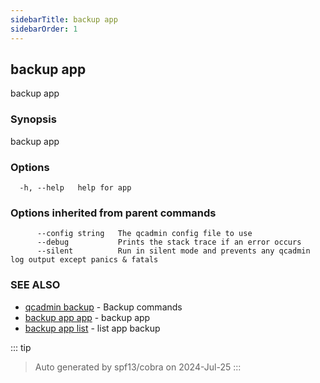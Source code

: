 ```yaml
---
sidebarTitle: backup app
sidebarOrder: 1
---
```


## backup app

backup app

### Synopsis

backup app

### Options

```
  -h, --help   help for app
```

### Options inherited from parent commands

```
      --config string   The qcadmin config file to use
      --debug           Prints the stack trace if an error occurs
      --silent          Run in silent mode and prevents any qcadmin log output except panics & fatals
```

### SEE ALSO

* [qcadmin backup](backup.md)	 - Backup commands
* [backup app app](backup_app_app.md)	 - backup app
* [backup app list](backup_app_list.md)	 - list app backup

::: tip
>Auto generated by spf13/cobra on 2024-Jul-25
:::